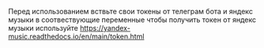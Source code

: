 Перед использованием вствьте свои токены от телеграм бота и яндекс музыки в соотвествующие переменные
чтобы получить токен от яндекс музыки используйте https://yandex-music.readthedocs.io/en/main/token.html
